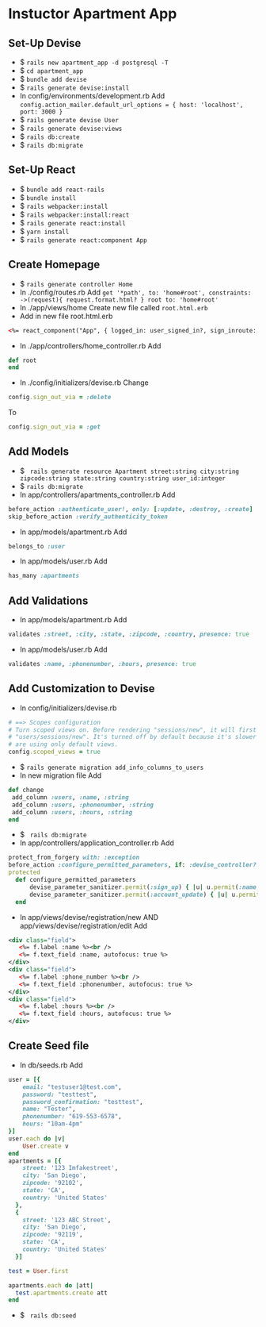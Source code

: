 # Instuctor Apartment App
## Set-Up Devise
- $ ```rails new apartment_app -d postgresql -T```
- $ ```cd apartment_app```
- $ ```bundle add devise```
- $ ```rails generate devise:install```
- In config/environments/development.rb Add
```config.action_mailer.default_url_options = { host: 'localhost', port: 3000 }```
- $ ```rails generate devise User```
- $ ```rails generate devise:views```
- $ ```rails db:create```
- $ ```rails db:migrate```
## Set-Up React
- $ ```bundle add react-rails```
- $ ```bundle install```
- $ ```rails webpacker:install```
- $ ```rails webpacker:install:react```
- $ ```rails generate react:install```
- $ ```yarn install```
- $ ```rails generate react:component App```
## Create Homepage
- $ ```rails generate controller Home```
- In ./config/routes.rb Add 
```get '*path', to: 'home#root', constraints: ->(request){ request.format.html? } root to: 'home#root'```
- In ./app/views/home Create new file called ```root.html.erb```
- Add in new file root.html.erb
```xml
<%= react_component("App", { logged_in: user_signed_in?, sign_inroute: new_user_session_path, sign_out_route: destroy_user_session_path, edit_user_route: edit_user_registration_path, current_user: current_user }) %>
```
- In ./app/controllers/home_controller.rb Add
```ruby
def root 
end 
``` 
- In ./config/initializers/devise.rb Change 
```ruby
config.sign_out_via = :delete 
```
To 
```ruby
config.sign_out_via = :get
```
## Add Models
- $ ``` rails generate resource Apartment street:string city:string zipcode:string state:string country:string user_id:integer```
- $ ```rails db:migrate```
- In app/controllers/apartments_controller.rb Add
```ruby
before_action :authenticate_user!, only: [:update, :destroy, :create]
skip_before_action :verify_authenticity_token
```
- In app/models/apartment.rb Add
```ruby
belongs_to :user
```
- In app/models/user.rb Add
```ruby
has_many :apartments
```
## Add Validations
- In app/models/apartment.rb Add
```ruby
validates :street, :city, :state, :zipcode, :country, presence: true
```
- In app/models/user.rb Add
```ruby
validates :name, :phonenumber, :hours, presence: true
```
## Add Customization to Devise
- In config/initializers/devise.rb
```ruby
# ==> Scopes configuration
# Turn scoped views on. Before rendering "sessions/new", it will first check for
# "users/sessions/new". It's turned off by default because it's slower if you
# are using only default views.
config.scoped_views = true
```
- $ ```rails generate migration add_info_columns_to_users```
- In new migration file Add
```ruby
def change
 add_column :users, :name, :string
 add_column :users, :phonenumber, :string
 add_column :users, :hours, :string
end
```
- $ ``` rails db:migrate```
- In app/controllers/application_controller.rb Add
```ruby
protect_from_forgery with: :exception
before_action :configure_permitted_parameters, if: :devise_controller?
protected
  def configure_permitted_parameters
      devise_parameter_sanitizer.permit(:sign_up) { |u| u.permit(:name, :email, :phonenumber, :hours, :password)}
      devise_parameter_sanitizer.permit(:account_update) { |u| u.permit(:name, :email, :phonenumber, :hours, :password, :current_password)}
  end
```
- In app/views/devise/registration/new AND app/views/devise/registration/edit Add
```xml
<div class="field">
   <%= f.label :name %><br />
   <%= f.text_field :name, autofocus: true %>
</div>
<div class="field">
   <%= f.label :phone_number %><br />
   <%= f.text_field :phonenumber, autofocus: true %>
</div>
<div class="field">
   <%= f.label :hours %><br />
   <%= f.text_field :hours, autofocus: true %>
</div>
```
## Create Seed file
- In db/seeds.rb Add
```ruby
user = [{
    email: "testuser1@test.com",
    password: "testtest",
    password_confirmation: "testtest",
    name: "Tester",
    phonenumber: "619-553-6578",
    hours: "10am-4pm"
}]
user.each do |v|
    User.create v
end
apartments = [{
    street: '123 Imfakestreet',
    city: 'San Diego',
    zipcode: '92102',
    state: 'CA',
    country: 'United States'
  },
  {
    street: '123 ABC Street',
    city: 'San Diego',
    zipcode: '92119',
    state: 'CA',
    country: 'United States'
  }]

test = User.first

apartments.each do |att|
  test.apartments.create att
end
```
- $ ``` rails db:seed```



